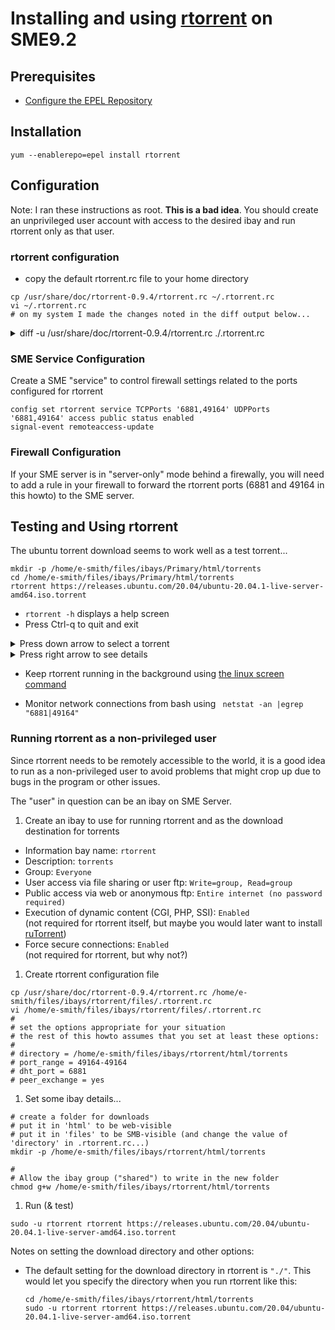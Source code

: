 # Installing and using [rtorrent](https://rakshasa.github.io/rtorrent/) on SME9.2

## Prerequisites

* [Configure the EPEL Repository](https://wiki.contribs.org/Epel#tab=For_SME_9_x)

## Installation

```
yum --enablerepo=epel install rtorrent
```

## Configuration
Note: I ran these instructions as root.  **This is a bad idea**.
You should create an unprivileged user account with access to the desired ibay and run rtorrent only as that user.

### rtorrent configuration

* copy the default rtorrent.rc file to your home directory

```
cp /usr/share/doc/rtorrent-0.9.4/rtorrent.rc ~/.rtorrent.rc
vi ~/.rtorrent.rc
# on my system I made the changes noted in the diff output below...
```

<details><summary>diff -u /usr/share/doc/rtorrent-0.9.4/rtorrent.rc ./.rtorrent.rc</summary>

```
--- /usr/share/doc/rtorrent-0.9.4/rtorrent.rc	2012-10-31 04:55:45.000000000 -0400
+++ ./.rtorrent.rc	2021-01-23 09:19:22.233319802 -0500
@@ -3,7 +3,7 @@
 # uncomment the options you wish to enable.
 
 # Maximum and minimum number of peers to connect to per torrent.
-#min_peers = 40
+min_peers = 3
 #max_peers = 100
 
 # Same as above but for seeding completed torrents (-1 = same as downloading)
@@ -14,8 +14,8 @@
 #max_uploads = 15
 
 # Global upload and download rate in KiB. "0" for unlimited.
-#download_rate = 0
-#upload_rate = 0
+#download_rate = 300
+#upload_rate = 300
 
 # Default directory to save the downloaded torrents.
 #directory = ./
@@ -44,6 +44,7 @@
 
 # Port range to use for listening.
 #port_range = 6890-6999
+port_range = 49164-49164
 
 # Start opening ports at a random position within the port range.
 #port_random = no
@@ -73,12 +74,12 @@
 # "auto" (start and stop DHT as needed), or "on" (start DHT immediately).
 # The default is "off". For DHT to work, a session directory must be defined.
 # 
-# dht = auto
+dht = auto
 
 # UDP port to use for DHT. 
 # 
-# dht_port = 6881
+dht_port = 6881
 
 # Enable peer exchange (for torrents not marked private)
 #
-# peer_exchange = yes
+peer_exchange = yes
```

</details>

### SME Service Configuration

Create a SME "service" to control firewall settings related to the ports configured for rtorrent

```
config set rtorrent service TCPPorts '6881,49164' UDPPorts '6881,49164' access public status enabled
signal-event remoteaccess-update
```

### Firewall Configuration

If your SME server is in "server-only" mode behind a firewally, you will need to add a rule in your firewall to forward the rtorrent ports (6881 and 49164 in this howto) to the SME server. 

## Testing and Using rtorrent

The ubuntu torrent download seems to work well as a test torrent...

```
mkdir -p /home/e-smith/files/ibays/Primary/html/torrents
cd /home/e-smith/files/ibays/Primary/html/torrents
rtorrent https://releases.ubuntu.com/20.04/ubuntu-20.04.1-live-server-amd64.iso.torrent
```

* ```rtorrent -h``` displays a help screen
* Press Ctrl-q to quit and exit

<details><summary>Press down arrow to select a torrent</summary>

```
                                             *** rTorrent 0.9.4/0.13.4 - office:22427 ***
[View: main]
*  ubuntu-20.04.1-live-server-amd64.iso
*            265.9 /  914.0 MB Rate:   0.0 / 2245.8 KB Uploaded:     0.0 MB [27%]  0d  0:04 [   R: 0.00 low]
*
```

</details>

<details><summary>Press right arrow to see details</summary>

```
                                                 *** ubuntu-20.04.1-live-server-amd64.iso ***
                 IP              UP     DOWN   PEER   CT/RE/LO  QS    DONE  REQ   SNUB  FAILED
Peer list        108.45.182.211  0.0    16.2   0.0    l /Ui/ui  0/16   99   2727               DelugeTorrent 1.3.15.0
                 158.69.244.241  0.0    32.8   0.0    l /Un/ci  0/17  100   1925               libTorrent 0.13.6.0
Info             185.21.216.143  0.0    377.6  0.0    l /Un/ci  0/68  100   1965               libTorrent 0.13.6.0
                 5.196.74.53     0.0    180.9  0.0    l /Un/ci  0/51  100   1947               libTorrent 0.13.8.0
File list        195.154.150.121 0.0    39.1   0.0    l /Un/ci  0/25  100   428                libTorrent 0.13.6.0
                 51.158.148.183  0.0    22.8   0.0    l /Un/ci  0/18  100   2646               libTorrent 0.13.8.0
Tracker list     83.149.106.206  0.0    22.2   0.0    l /Un/ci  0/20  100   2673               libTorrent 0.13.7.0
                 213.227.140.4   0.0    234.3  0.0    l /Un/ci  0/57  100   1955               libTorrent 0.13.8.0
Chunks seen	 78.142.107.43   0.0    17.8   0.0    l /Un/ci  0/18  100   443                libTorrent 0.13.7.0
                 167.248.166.105 0.0    1.5    10.2   l /Un/ci  0/3   100   411                uTorrent 2.2.1.0
Transfer list    128.211.255.116 0.0    41.0   0.0    l /Un/ci  0/23  100   2633               Transmission 3.0.0.0
                 193.11.162.193  0.0    32.6   0.0    l /Un/ci  0/21  100   2634               Transmission 2.9.4.0
                 51.178.172.112  0.0    30.5   0.0    l /Un/ci  0/24  100   482                Transmission 2.9.4.0
                 213.163.240.69  0.0    2.3    0.0    R /Un/ci  0/4   100   1963               Transmission 2.9.4.0
                 80.210.74.155   0.0    44.3   0.0    l /Un/ci  0/19  100   2718               Transmission 2.9.2.0
                 104.152.133.135 0.0    0.0    0.0    R /Qn/ci  0/0   100                      Transmission 3.0.0.0
                 185.34.241.59   0.0    7.4    0.0    R /Un/ci  0/9   100   1954               Transmission 2.9.4.0
                 77.56.26.88     0.0    4.8    0.0    l /Un/ci  0/6   100   1945               DelugeTorrent 1.3.15.0
                 109.195.163.32  0.0    23.9   0.0    l /Un/ci  0/21  100   3620               Transmission 2.9.4.0
                 154.3.42.41     0.0    211.6  0.0    l /Un/ci  0/45  100   1977               Transmission 3.0.0.0
                 45.81.32.125    0.0    219.5  0.0    l /Un/ci  0/56  100   1972               Transmission 3.0.0.0
                 51.174.215.38   0.0    27.9   0.0    l /Un/ci  0/22  100   2669               Transmission 3.0.0.0
                 185.149.90.25   0.0    19.9   0.0    l /Un/ci  0/18  100   2661               libTorrent 0.13.6.0
                 94.114.55.88    0.0    344.2  0.0    l /Un/ci  0/73  100   1980               Transmission 3.0.0.0
                 87.68.165.225   0.0    5.0    0.0    R /Un/ci  0/6   100   616                Transmission 2.9.4.0
                 125.161.141.217 0.0    1.8    0.0    l /Un/ci  0/3   100   2708               Transmission 2.9.4.0
                 91.219.25.170   0.0    5.5    0.0    l /Un/ci  0/7   100   2660               Transmission 3.0.0.0
                 185.51.60.103   0.0    18.0   0.0    l /Un/ci  0/15  100   2720               Unknown
                 82.38.32.45     0.0    18.4   0.0    R /Un/ci  0/18  100   2661               Transmission 2.9.2.0
            93.1 /  914.0 MB Rate:   0.0 / 1595.6 KB Uploaded:     0.0 MB [ 8%]  0d  0:08 [   R: 0.00 low]
Peers: 72(76) Min/Max: 13/200 Slots: U:3/51 D:0/50 U/I/C/A: 1/1/71/1 Unchoked: 1/50 Failed: 0
[ :1772]
[Throttle  51/off KB] [Rate   4.7/1603.1 KB] [Port: 49164]                            [U 1/20] [D 50/0] [H 0/32] [S 8/81/768] [F 1/128]
```

</details>

* Keep rtorrent running in the background using [the linux screen command](https://www.howtogeek.com/662422/how-to-use-linuxs-screen-command/)

* Monitor network connections from bash using ``` netstat -an |egrep "6881|49164"```

### Running rtorrent as a non-privileged user

Since rtorrent needs to be remotely accessible to the world, it is a good idea to run as a non-privileged user to avoid problems that might crop up due to bugs in the program or other issues.

The "user" in question can be an ibay on SME Server.

1. Create an ibay to use for running rtorrent and as the download destination for torrents
  * Information bay name: ```rtorrent```
  * Description: ```torrents```
  * Group: ```Everyone```
  * User access via file sharing or user ftp: ```Write=group, Read=group```
  * Public access via web or anonymous ftp: ```Entire internet (no password required)```
  * Execution of dynamic content (CGI, PHP, SSI): ```Enabled```<br>
    (not required for rtorrent itself, but maybe you would later want to install [ruTorrent](https://github.com/Novik/ruTorrent))
  * Force secure connections: ```Enabled```<br>
    (not required for rtorrent, but why not?)

1. Create rtorrent configuration file
  
  ```
  cp /usr/share/doc/rtorrent-0.9.4/rtorrent.rc /home/e-smith/files/ibays/rtorrent/files/.rtorrent.rc
  vi /home/e-smith/files/ibays/rtorrent/files/.rtorrent.rc
  #
  # set the options appropriate for your situation
  # the rest of this howto assumes that you set at least these options:
  #
  # directory = /home/e-smith/files/ibays/rtorrent/html/torrents
  # port_range = 49164-49164
  # dht_port = 6881
  # peer_exchange = yes
  ```
  
1. Set some ibay details...

  ```
  # create a folder for downloads 
  # put it in 'html' to be web-visible
  # put it in 'files' to be SMB-visible (and change the value of 'directory' in .rtorrent.rc...)
  mkdir -p /home/e-smith/files/ibays/rtorrent/html/torrents
  
  #
  # Allow the ibay group ("shared") to write in the new folder
  chmod g+w /home/e-smith/files/ibays/rtorrent/html/torrents
  ```
  
1. Run (& test)

  ```
  sudo -u rtorrent rtorrent https://releases.ubuntu.com/20.04/ubuntu-20.04.1-live-server-amd64.iso.torrent
  ```

Notes on setting the download directory and other options:

* The default setting for the download directory in rtorrent is ```"./"```.  This would let you specify the directory when you run rtorrent like this:

  ```
  cd /home/e-smith/files/ibays/rtorrent/html/torrents
  sudo -u rtorrent rtorrent https://releases.ubuntu.com/20.04/ubuntu-20.04.1-live-server-amd64.iso.torrent
  ```
  

